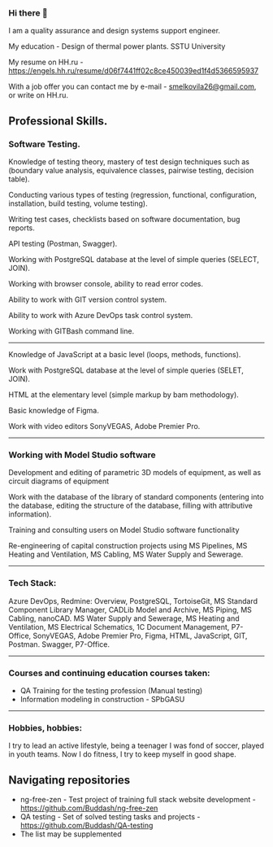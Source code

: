 ### Hi there 👋
I am a quality assurance and design systems support engineer.

My education - Design of thermal power plants. SSTU University

My resume on HH.ru - https://engels.hh.ru/resume/d06f7441ff02c8ce450039ed1f4d5366595937

With a job offer you can contact me by e-mail - smelkovila26@gmail.com, or write on HH.ru.

## Professional Skills.

### Software Testing.

Knowledge of testing theory, mastery of test design techniques such as (boundary value analysis, equivalence classes, pairwise testing, decision table).

Conducting various types of testing (regression, functional, configuration, installation, build testing, volume testing).

Writing test cases, checklists based on software documentation, bug reports.

API testing (Postman, Swagger).

Working with PostgreSQL database at the level of simple queries (SELEСT, JOIN).

Working with browser console, ability to read error codes.

Ability to work with GIT version control system.

Ability to work with Azure DevOps task control system.

Working with GITBash command line.

---------------------------------------------------

Knowledge of JavaScript at a basic level (loops, methods, functions).

Work with PostgreSQL database at the level of simple queries (SELET, JOIN).

HTML at the elementary level (simple markup by bam methodology).

Basic knowledge of Figma.

Work with video editors SonyVEGAS, Adobe Premier Pro.

---------------------------------------------------

### Working with Model Studio software

Development and editing of parametric 3D models of equipment, as well as circuit diagrams of equipment

Work with the database of the library of standard components (entering into the database, editing the structure of the database, filling with attributive information).

Training and consulting users on Model Studio software functionality

Re-engineering of capital construction projects using MS Pipelines, MS Heating and Ventilation, MS Cabling, MS Water Supply and Sewerage.

---------------------------------------------------

### Tech Stack:
Azure DevOps, Redmine: Overview, PostgreSQL, TortoiseGit, MS Standard Component Library Manager, CADLib Model and Archive, MS Piping, MS Cabling, nanoCAD. MS Water Supply and Sewerage, MS Heating and Ventilation, MS Electrical Schematics, 1C Document Management, P7-Office, SonyVEGAS, Adobe Premier Pro, Figma, HTML, JavaScript, GIT, Postman. Swagger, P7-Office.

---------------------------------------------------

### Courses and continuing education courses taken:
 - QA Training for the testing profession (Manual testing)
 - Information modeling in construction - SPbGASU

---------------------------------------------------

### Hobbies, hobbies:
I try to lead an active lifestyle, being a teenager I was fond of soccer, played in youth teams. Now I do fitness, I try to keep myself in good shape.

## Navigating repositories
 - ng-free-zen - Test project of training full stack website development - https://github.com/Buddash/ng-free-zen
 - QA testing - Set of solved testing tasks and projects - https://github.com/Buddash/QA-testing
 - The list may be supplemented
<!--
**Buddash/Buddash** is a ✨ _special_ ✨ repository because its `README.md` (this file) appears on your GitHub profile.

Here are some ideas to get you started:

- 🔭 I’m currently working on ...
- 🌱 I’m currently learning ...
- 👯 I’m looking to collaborate on ...
- 🤔 I’m looking for help with ...
- 💬 Ask me about ...
- 📫 How to reach me: ...
- 😄 Pronouns: ...
- ⚡ Fun fact: ...
-->
